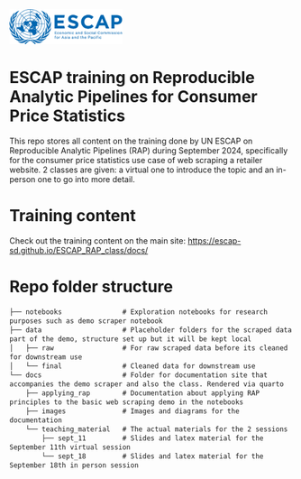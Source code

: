 <img src="docs/images//ESCAP_LOGO_OFFICIAL.png" alt="drawing" width="200"/>

# ESCAP training on Reproducible Analytic Pipelines for Consumer Price Statistics

This repo stores all content on the training done by UN ESCAP on Reproducible Analytic Pipelines (RAP) during September 2024, specifically for the consumer price statistics use case of web scraping a retailer website. 2 classes are given: a virtual one to introduce the topic and an in-person one to go into more detail.

# Training content

Check out the training content on the main site: https://escap-sd.github.io/ESCAP_RAP_class/docs/

# Repo folder structure

```
├── notebooks               # Exploration notebooks for research purposes such as demo scraper notebook
├── data                    # Placeholder folders for the scraped data part of the demo, structure set up but it will be kept local
│   ├── raw                 # For raw scraped data before its cleaned for downstream use
│   └── final               # Cleaned data for downstream use
└── docs                    # Folder for documentation site that accompanies the demo scraper and also the class. Rendered via quarto
    ├── applying_rap        # Documentation about applying RAP principles to the basic web scraping demo in the notebooks
    ├── images              # Images and diagrams for the documentation
    └── teaching_material   # The actual materials for the 2 sessions
        ├── sept_11         # Slides and latex material for the September 11th virtual session
        └── sept_18         # Slides and latex material for the September 18th in person session
```

